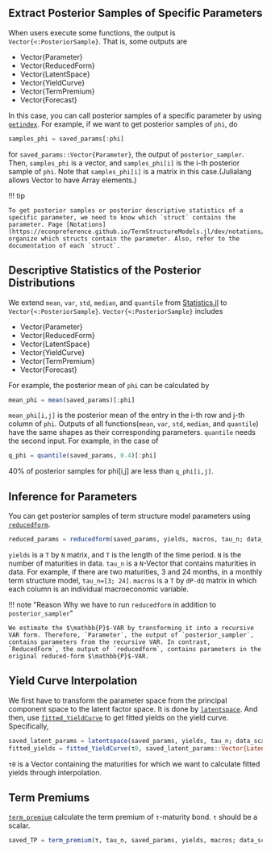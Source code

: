 ## Extract Posterior Samples of Specific Parameters

When users execute some functions, the output is `Vector{<:PosteriorSample}`. That is, some outputs are

- Vector{Parameter}
- Vector{ReducedForm}
- Vector{LatentSpace}
- Vector{YieldCurve}
- Vector{TermPremium}
- Vector{Forecast}

In this case, you can call posterior samples of a specific parameter by using [`getindex`](@ref). For example, if we want to get posterior samples of `phi`, do

```julia
samples_phi = saved_params[:phi]
```

for `saved_params::Vector{Parameter}`, the output of `posterior_sampler`. Then, `samples_phi` is a vector, and `samples_phi[i]` is the i-th posterior sample of `phi`. Note that `samples_phi[i]` is a matrix in this case.(Julialang allows Vector to have Array elements.)

!!! tip

    To get posterior samples or posterior descriptive statistics of a specific parameter, we need to know which `struct` contains the parameter. Page [Notations](https://econpreference.github.io/TermStructureModels.jl/dev/notations/) organize which structs contain the parameter. Also, refer to the documentation of each `struct`.

## Descriptive Statistics of the Posterior Distributions

We extend `mean`, `var`, `std`, `median`, and `quantile` from [Statistics.jl](https://github.com/JuliaStats/Statistics.jl) to `Vector{<:PosteriorSample}`. `Vector{<:PosteriorSample}` includes

- Vector{Parameter}
- Vector{ReducedForm}
- Vector{LatentSpace}
- Vector{YieldCurve}
- Vector{TermPremium}
- Vector{Forecast}

For example, the posterior mean of `phi` can be calculated by

```julia
mean_phi = mean(saved_params)[:phi]
```

`mean_phi[i,j]` is the posterior mean of the entry in the i-th row and j-th column of `phi`. Outputs of all functions(`mean`, `var`, `std`, `median`, and `quantile`) have the same shapes as their corresponding parameters. `quantile` needs the second input. For example, in the case of

```julia
q_phi = quantile(saved_params, 0.4)[:phi]
```

40% of posterior samples for phi[i,j] are less than `q_phi[i,j]`.

## Inference for Parameters

You can get posterior samples of term structure model parameters using [`reducedform`](@ref).

```julia
reduced_params = reducedform(saved_params, yields, macros, tau_n; data_scale=1200)
```

`yields` is a `T` by `N` matrix, and `T` is the length of the time period. `N` is the number of maturities in data. `tau_n` is a `N`-Vector that contains maturities in data. For example, if there are two maturities, 3 and 24 months, in a monthly term structure model, `tau_n=[3; 24]`. `macros` is a `T` by `dP-dQ` matrix in which each column is an individual macroeconomic variable.

!!! note "Reason Why we have to run `reducedform` in addition to `posterior_sampler`"

    We estimate the $\mathbb{P}$-VAR by transforming it into a recursive VAR form. Therefore, `Parameter`, the output of `posterior_sampler`, contains parameters from the recursive VAR. In contrast, `ReducedForm`, the output of `reducedform`, contains parameters in the original reduced-form $\mathbb{P}$-VAR.

## Yield Curve Interpolation

We first have to transform the parameter space from the principal component space to the latent factor space. It is done by [`latentspace`](@ref). And then, use [`fitted_YieldCurve`](@ref) to get fitted yields on the yield curve. Specifically,

```julia
saved_latent_params = latentspace(saved_params, yields, tau_n; data_scale=1200)
fitted_yields = fitted_YieldCurve(τ0, saved_latent_params::Vector{LatentSpace}; data_scale=1200)
```

`τ0` is a Vector containing the maturities for which we want to calculate fitted yields through interpolation.

## Term Premiums

[`term_premium`](@ref) calculate the term premium of `τ`-maturity bond. `τ` should be a scalar.

```julia
saved_TP = term_premium(τ, tau_n, saved_params, yields, macros; data_scale=1200)
```
